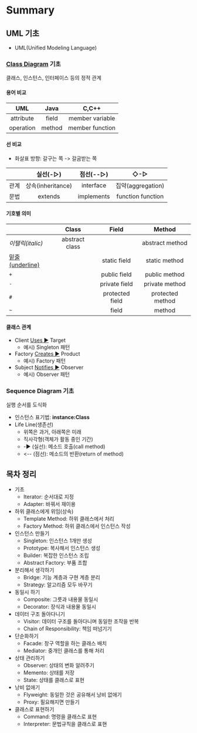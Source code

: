 # Summary

## UML 기초

- UML(Unified Modeling Language)

### [Class Diagram](https://minwan1.github.io/2018/02/04/2018-02-04-Class-Diagram) 기초

클래스, 인스턴스, 인터페이스 등의 정적 관계

#### 용어 비교

|    UML    |  Java  |      C,C++      |
| :-------: | :----: | :-------------: |
| attribute | field  | member variable |
| operation | method | member function |

#### 선 비교

- 화살표 방향: 갈구는 쪽 -> 갈굼받는 쪽

|      |     실선(-▷)      | 점선(--▷)  |        ◇-▷        |
| :--- | :---------------: | :--------: | :---------------: |
| 관계 | 상속(inheritance) | interface  | 집약(aggregation) |
| 문법 |      extends      | implements | function function |

#### 기호별 의미

|                        |     Class      |      Field      |      Method      |
| :--------------------- | :------------: | :-------------: | :--------------: |
| _이탤릭(italic)_       | abstract class |                 | abstract method  |
| <u>밑줄(underline)</u> |                |  static field   |  static method   |
| `+`                    |                |  public field   |  public method   |
| `-`                    |                |  private field  |  private method  |
| `#`                    |                | protected field | protected method |
| `~`                    |                |      field      |      method      |

#### 클래스 관계

- Client <u>Uses ►</u> Target
  - 예시) Singleton 패턴
- Factory <u>Creates ►</u> Product
  - 예시) Factory 패턴
- Subject <u>Notifies ►</u> Observer
  - 예시) Observer 패턴

### Sequence Diagram 기초

실행 순서를 도식화

- 인스턴스 표기법: **instance:Class**
- Life Line(생존선)
  - 위쪽은 과거, 아래쪽은 미래
  - 직사각형(객체가 활동 중인 기간)
  - -► (실선): 메소드 호출(call method)
  - <-- (점선): 메소드의 반환(return of method)

## 목차 정리

- 기초
  - Iterator: 순서대로 지정
  - Adapter: 바꿔서 재이용
- 하위 클래스에게 위임(상속)
  - Template Method: 하위 클래스에서 처리
  - Factory Method: 하위 클래스에서 인스턴스 작성
- 인스턴스 만들기
  - Singleton: 인스턴스 1개만 생성
  - Prototype: 복사해서 인스턴스 생성
  - Builder: 복잡한 인스턴스 조립
  - Abstract Factory: 부품 조합
- 분리해서 생각하기
  - Bridge: 기능 계층과 구현 계층 분리
  - Strategy: 알고리즘 모두 바꾸기
- 동일시 하기
  - Composite: 그릇과 내용물 동일시
  - Decorator: 장식과 내용물 동일시
- 데이터 구조 돌아다니기
  - Visitor: 데이터 구조를 돌아다니며 동일한 조작을 반복
  - Chain of Responsibility: 책임 떠넘기기
- 단순화하기
  - Facade: 창구 역할을 하는 클래스 배치
  - Mediator: 중개인 클래스를 통해 처리
- 상태 관리하기
  - Observer: 상태의 변화 알려주기
  - Memento: 상태를 저장
  - State: 상태를 클래스로 표현
- 낭비 없애기
  - Flyweight: 동일한 것은 공유해서 낭비 없애기
  - Proxy: 필요해지면 만들기
- 클래스로 표현하기
  - Command: 명령을 클래스로 표현
  - Interpreter: 문법규칙을 클래스로 표현
